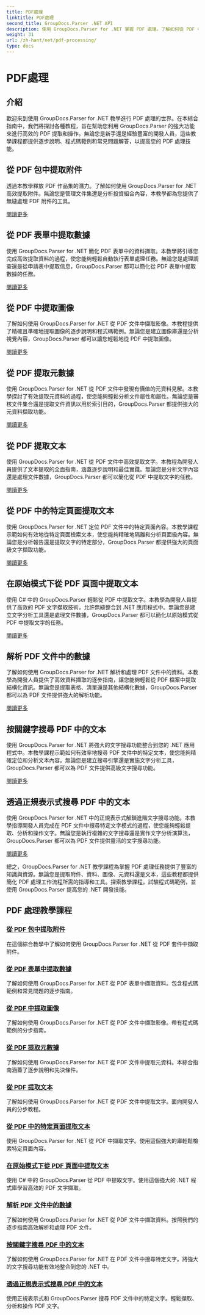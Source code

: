 ```yaml
---
title: PDF處理
linktitle: PDF處理
second_title: GroupDocs.Parser .NET API
description: 使用 GroupDocs.Parser for .NET 掌握 PDF 處理。了解如何從 PDF 中有效提取附件、資料、圖像、元資料和文字。
weight: 31
url: /zh-hant/net/pdf-processing/
type: docs
---
```

# PDF處理

## 介紹

歡迎來到使用 GroupDocs.Parser for .NET 教學進行 PDF 處理的世界。在本綜合指南中，我們將探討各種教程，旨在幫助您利用 GroupDocs.Parser 的強大功能來進行高效的 PDF 提取和操作。無論您是新手還是經驗豐富的開發人員，這些教學課程都提供逐步說明、程式碼範例和常見問題解答，以提高您的 PDF 處理技能。

## 從 PDF 包中提取附件
透過本教學釋放 PDF 作品集的潛力。了解如何使用 GroupDocs.Parser for .NET 高效提取附件。無論您是管理文件集還是分析投資組合內容，本教學都為您提供了無縫處理 PDF 附件的工具。

[閱讀更多](./extract-attachments-from-pdf-portfolios/)

## 從 PDF 表單中提取數據
使用 GroupDocs.Parser for .NET 簡化 PDF 表單中的資料擷取。本教學將引導您完成高效提取資料的過程，使您能夠輕鬆自動執行表單處理任務。無論您是處理調查還是從申請表中提取信息，GroupDocs.Parser 都可以簡化從 PDF 表單中提取數據的任務。

[閱讀更多](./extract-data-from-pdf-forms/)

## 從 PDF 中提取圖像
了解如何使用 GroupDocs.Parser for .NET 從 PDF 文件中擷取影像。本教程提供了精確且準確地提取圖像的逐步說明和程式碼範例。無論您是建立圖像庫還是分析視覺內容，GroupDocs.Parser 都可以讓您輕鬆地從 PDF 中提取圖像。

[閱讀更多](./extract-images-from-pdf/)

## 從 PDF 提取元數據
使用 GroupDocs.Parser for .NET 從 PDF 文件中發現有價值的元資料見解。本教學探討了有效提取元資料的過程，使您能夠輕鬆分析文件屬性和屬性。無論您是審核文件集合還是提取文件資訊以用於索引目的，GroupDocs.Parser 都提供強大的元資料擷取功能。

[閱讀更多](./extract-metadata-from-pdf/)

## 從 PDF 提取文本
使用 GroupDocs.Parser for .NET 從 PDF 文件中高效提取文字。本教程為開發人員提供了文本提取的全面指南，涵蓋逐步說明和最佳實踐。無論您是分析文字內容還是處理文件數據，GroupDocs.Parser 都可以簡化從 PDF 中提取文字的任務。

[閱讀更多](./extract-text-from-pdf/)

## 從 PDF 中的特定頁面提取文本
使用 GroupDocs.Parser for .NET 定位 PDF 文件中的特定頁面內容。本教學課程示範如何有效地從特定頁面檢索文本，使您能夠精確地隔離和分析頁面級內容。無論您是分析報告還是提取文字的特定部分，GroupDocs.Parser 都提供強大的頁面級文字擷取功能。

[閱讀更多](./extract-text-from-specific-page-in-pdf/)

## 在原始模式下從 PDF 頁面中提取文本
使用 C# 中的 GroupDocs.Parser 輕鬆從 PDF 中提取文字。本教學為開發人員提供了高效的 PDF 文字擷取技術，允許無縫整合到 .NET 應用程式中。無論您是建立文字分析工具還是處理文件數據，GroupDocs.Parser 都可以簡化以原始模式從 PDF 中提取文字的任務。

[閱讀更多](./extract-text-from-page-in-pdf-in-raw-mode/)

## 解析 PDF 文件中的數據
了解如何使用 GroupDocs.Parser for .NET 解析和處理 PDF 文件中的資料。本教學為開發人員提供了高效資料擷取的逐步指南，讓您能夠輕鬆從 PDF 檔案中提取結構化資訊。無論您是提取表格、清單還是其他結構化數據，GroupDocs.Parser 都可以為 PDF 文件提供強大的解析功能。

[閱讀更多](./parse-data-from-pdf-documents/)

## 按關鍵字搜尋 PDF 中的文本
使用 GroupDocs.Parser for .NET 將強大的文字搜尋功能整合到您的 .NET 應用程式中。本教學課程示範如何有效率地搜尋 PDF 文件中的特定文本，使您能夠精確定位和分析文本內容。無論您是建立搜尋引擎還是實施文字分析工具，GroupDocs.Parser 都可以為 PDF 文件提供高級文字搜尋功能。

[閱讀更多](./search-text-in-pdf-by-keyword/)

## 透過正規表示式搜尋 PDF 中的文本
使用 GroupDocs.Parser for .NET 中的正規表示式解鎖進階文字搜尋功能。本教學指導開發人員完成在 PDF 文件中搜尋特定文字模式的過程，使您能夠輕鬆提取、分析和操作文字。無論您是執行複雜的文字搜尋還是實作文字分析演算法，GroupDocs.Parser 都可以為 PDF 文件提供靈活的文字搜尋功能。

[閱讀更多](./search-text-in-pdf-by-regular-expression/)

總之，GroupDocs.Parser for .NET 教學課程為掌握 PDF 處理任務提供了豐富的知識與資源。無論您是提取附件、資料、圖像、元資料還是文本，這些教程都提供簡化 PDF 處理工作流程所需的指導和工具。探索教學課程，試驗程式碼範例，並使用 GroupDocs.Parser 提高您的 .NET 開發技能。
## PDF 處理教學課程
### [從 PDF 包中提取附件](./extract-attachments-from-pdf-portfolios/)
在這個綜合教學中了解如何使用 GroupDocs.Parser for .NET 從 PDF 套件中擷取附件。
### [從 PDF 表單中提取數據](./extract-data-from-pdf-forms/)
了解如何使用 GroupDocs.Parser for .NET 從 PDF 表單中擷取資料。包含程式碼範例和常見問題的逐步指南。
### [從 PDF 中提取圖像](./extract-images-from-pdf/)
了解如何使用 GroupDocs.Parser for .NET 從 PDF 文件中擷取影像。帶有程式碼範例的分步指南。
### [從 PDF 提取元數據](./extract-metadata-from-pdf/)
了解如何使用 GroupDocs.Parser for .NET 從 PDF 文件中提取元資料。本綜合指南涵蓋了逐步說明和先決條件。
### [從 PDF 提取文本](./extract-text-from-pdf/)
了解如何使用 GroupDocs.Parser for .NET 從 PDF 文件中提取文字。面向開發人員的分步教程。
### [從 PDF 中的特定頁面提取文本](./extract-text-from-specific-page-in-pdf/)
使用 GroupDocs.Parser for .NET 從 PDF 中擷取文字。使用這個強大的庫輕鬆檢索特定頁面內容。
### [在原始模式下從 PDF 頁面中提取文本](./extract-text-from-page-in-pdf-in-raw-mode/)
使用 C# 中的 GroupDocs.Parser 從 PDF 中提取文字。使用這個強大的 .NET 程式庫學習高效的 PDF 文字擷取。
### [解析 PDF 文件中的數據](./parse-data-from-pdf-documents/)
了解如何使用 GroupDocs.Parser for .NET 從 PDF 文件中擷取資料。按照我們的逐步指南高效解析和處理 PDF 文件。
### [按關鍵字搜尋 PDF 中的文本](./search-text-in-pdf-by-keyword/)
了解如何使用 GroupDocs.Parser for .NET 在 PDF 文件中搜尋特定文字。將強大的文字搜尋功能有效地整合到您的 .NET 中。
### [透過正規表示式搜尋 PDF 中的文本](./search-text-in-pdf-by-regular-expression/)
使用正規表示式和 GroupDocs.Parser 搜尋 PDF 文件中的特定文字。輕鬆擷取、分析和操作 PDF 文字。